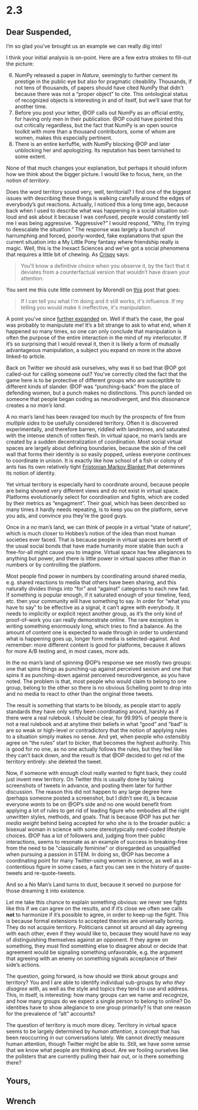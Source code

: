 # 2.3

## Dear Suspended,

I’m so glad you’ve brought us an example we can really dig into!

I think your initial analysis is on-point. Here are a few extra strokes to fill-out the picture:

6.  NumPy released a paper in  _Nature_, seemingly to further cement its prestige in the public eye but also for pragmatic citeability. Thousands, if not tens of thousands, of papers should have cited NumPy that didn’t because there was not a “proper object” to cite. This ontological status of recognized objects is interesting in and of itself, but we’ll save that for another time.
7. Before you post your letter, @OP calls out NumPy as an official entity, for having only men in their publication. @OP could have pointed this out critically regardless, but the fact that NumPy is an open source toolkit  with more than a thousand contributors, some of whom are women, makes this especially pertinent. 
8. There is an entire kerfuffle, with NumPy blocking @OP and later unblocking her and apologizing. Its reputation has been tarnished to some extent.

None of that much changes your explanation, but perhaps it should inform how we think about the bigger picture.  I would like to focus, here, on the notion of _territory_.

Does the word territory sound very, well, territorial? I find one of the biggest issues with describing these things is walking carefully around the edges of everybody’s gut reactions. Actually, I noticed this a long time ago, because back when I used to describe what was happening in a social situation out-loud and ask about it because I was confused, people would constantly tell me I was being aggressive.  “Aggressive?” I  would respond, “Why, I’m trying to deescalate the situation.” The response was largely a bunch of harrumphing and forced, poorly-worded, fake explanations that spun the current situation into a My Little Pony fantasy where friendship really is magic. Well, this is the Inexact Sciences and we’ve got a social phenomena that requires a little bit of chewing. As [Crispy](https://crispychicken.cc/2020/09/21/miscellaneous-musings-on-language/) says: 

> You’ll know a definitive choice when you observe it, by the fact that it deviates from a counterfactual version that wouldn’t have drawn your attention. 

You sent me this cute little comment by Morendil on [this](https://www.lesswrong.com/posts/dbrJZEaacNRjmT238/influence-manipulation) post that goes:
> If I can tell you what I'm doing and it still works, it's influence.
> If my telling you would make it ineffective, it's manipulation.

A point you’ve since [further expanded](https://suspendedreason.com/2020/10/27/economics-thinking/) on. Well if that’s the case, the goal was probably to manipulate me! It’s a bit strange to ask to what end, when it happened so many times, so one can only conclude that manipulation is often the purpose of the entire interaction in the mind of my interlocutor. If it’s so surprising that I would reveal it, then it is likely a form of mutually advantageous manipulation, a subject you expand on more in the above linked-to article.

Back on Twitter we should ask ourselves, why was it so bad that @OP got called-out for calling someone out? You’ve correctly cited the fact that the game here is to be protective of different groups who are susceptible to different kinds of slander. @OP was “punching-back” from the place of defending women, but a punch makes no distinctions. This punch landed on someone that people began coding as neurodivergent, and this dissonance creates a _no man’s land_. 

A no man’s land has been ravaged too much by the prospects of fire from _multiple sides_ to be usefully considered territory. Often it is discovered experimentally, and therefore barren, riddled with landmines, and saturated with the intense stench of rotten flesh. In virtual space, no man’s lands are created by a sudden decentralization of coordination. Most social virtual spaces are largely about defining boundaries, because the skin of the cell wall that forms their identity is so easily popped, unless everyone continues to coordinate in unison. It is exactly like how school of a fish or colony of ants has its own relatively tight [Fristonian Markov Blanket ](https://royalsocietypublishing.org/doi/10.1098/rsif.2017.0792)that determines its notion of identity.

Yet virtual territory is especially hard to coordinate around, because people are being showed very different views and do not exist in virtual space. Platforms evolutionarily select for coordination and fights, which are coded by their metrics as “engagment”. Their goal, which has been described so many times it hardly needs repeating, is to keep you on the platform, serve you ads, and convince you they’re the good guys.

Once in a no man’s land, we can think of people in a virtual “state of nature”, which is much closer to Hobbes’s notion of the idea than most human societies ever faced. That is because people in virtual spaces are bereft of the usual social bonds that have made humanity more stable than such a free-for-all might cause you to imagine. Virtual space has few allegiances to anything but power, and there is little power in virtual spaces other than in numbers or by controlling the platform.

Most people find power in numbers by coordinating around shared media, e.g. shared reactions to media that others have been sharing, and this naturally divides things into “for” and “against” categories to each new fad. If something is popular enough, if it saturated enough of your timeline, feed, etc. then your community will have something to say. In order for “what you have to say” to be effective as a signal, it can’t agree with everybody. It needs to implicitly or explicit reject another group, as it’s the only kind of proof-of-work you can really demonstrate online. The rare exception is writing something enormously long, which tries to find a balance. As the amount of content one is expected to wade through in order to understand what is happening goes up, longer form media is selected-against. And remember: more different content is good for platforms, because it allows for more A/B testing and, in most cases, more ads. 

In the no man’s land of spinning @OP’s response we see mostly two groups: one that spins things as punching-up against perceived sexism and one that spins it as punching-down against perceived neurodivergence, as you have noted. The problem is that, most people who would claim to belong to one group, belong to the other so there is no obvious Schelling point to drop into and no media to react to other than the original three tweets. 

The result is something that starts to be bloody, as people start to apply standards they have only softly been coordinating around, harshly as if there were a real rulebook. I should be clear, for 99.99% of people there is not a real rulebook and at anytime their beliefs in what “good” and “bad” is are so weak or high-level or contradictory that the notion of applying rules to a situation simply makes no sense. And yet, when people who ostensibly agree on “the rules” start to bicker, that becomes the highest authority. This is good for no one, as no one actually follows the rules, but they feel like they can’t back down, and the result is that @OP decided to get rid of the territory entirely: she deleted the tweet. 

Now, if someone with enough clout really wanted to fight back, they could just invent new territory. On Twitter this is usually done by taking screenshots of tweets in advance, and posting them later for further discussion. The reason this did not happen to any large degree here (perhaps someone posted a screenshot, but I didn’t see it), is because everyone _wants_ to be on @OP’s side and no one would benefit from applying a lot of rules to get rid of leading figure who embodies all the right unwritten styles, methods, and goals. That is because @OP has put her _media weight_ behind being accepted for who she is to the broader public: a bisexual woman in science with some stereotypically nerd-coded lifestyle choices. @OP has a lot of followers and, judging from their public interactions, seems to resonate as an example of success in breaking-free from the need to be "classically feminine" or disregarded as unqualified when pursuing a passion in STEM. In doing so, @OP has become a coordinating point for many Twitter-using women in science, as well as a contentious figure in some cases, a fact you can see in the history of quote-tweets and re-quote-tweets.

And so a No Man’s Land turns to dust, because it served no purpose for those dreaming it into existence.

Let me take this chance to explain something obvious: we never see fights like this if we can agree on the results, and if it’s close we often see calls **not** to harmonize if it’s possible to agree, in order to keep-up the fight. This is because formal extensions to accepted theories are universally boring. They do not acquire territory. Politicians cannot sit around all day agreeing with each other, even if they would like to, because they would have no way of distinguishing themselves against an opponent. If they agree on something, they must find something else to disagree about or decide that agreement would be signaling something unfavorable, e.g. the argument that agreeing with an enemy on something signals acceptance of their side’s actions.

The question, going forward, is how should we think about groups and territory? You and I are able to identify individual sub-groups by _who they disagree with_, as well as the style and topics they tend to use and address. This, in itself, is interesting: how many groups can we name and recognize, and how many groups do we expect a single person to belong to online? Do identities have to show allegiance to one group primarily? Is that one reason for the prevalence of “alt” accounts?

The question of territory is much more dicey. Territory in virtual space seems to be largely determined by _human attention_, a concept that has been reoccurring in our conversations lately. We cannot directly measure human attention, though Twitter might be able to. Still, we have some sense that we know what people are thinking about. Are we fooling ourselves like the pollsters that are currently pulling their hair out, or is there something there?

## Yours,
## Wrench 

